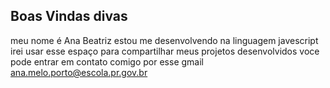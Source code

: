 ## Boas Vindas divas ## 
meu nome é Ana Beatriz 
estou me desenvolvendo na linguagem javescript 
irei usar esse espaço para compartilhar meus projetos desenvolvidos
voce pode entrar em contato comigo por esse gmail 
ana.melo.porto@escola.pr.gov.br







